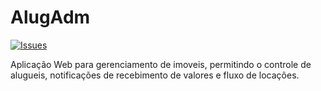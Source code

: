AlugAdm
=======
[![Issues]()](https://github.com/juliannyas/AlugAdm/projects/1)

Aplicação Web para gerenciamento de imoveis, permitindo o controle de alugueis, notificações de recebimento de valores e fluxo de locações.
